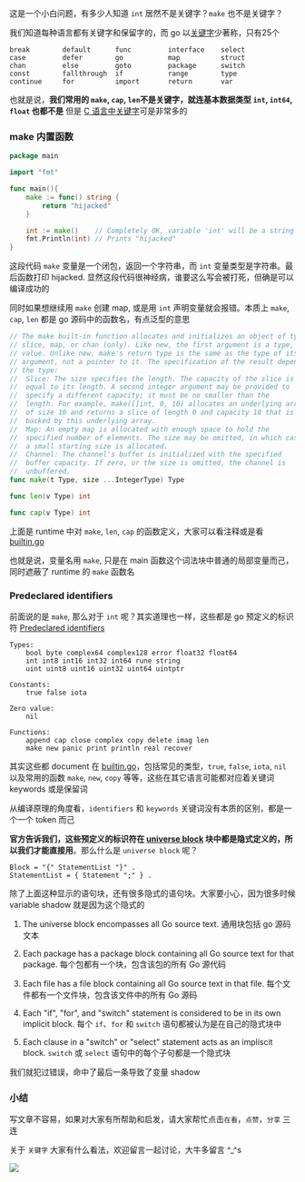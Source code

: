 这是一个小白问题，有多少人知道 `int` 居然不是关键字？`make` 也不是关键字？

我们知道每种语言都有关键字和保留字的，而 go 以[关键字](https://golang.org/ref/spec#Keywords)少著称，只有25个
```shell
break        default      func         interface    select
case         defer        go           map          struct
chan         else         goto         package      switch
const        fallthrough  if           range        type
continue     for          import       return       var
```
也就是说，**我们常用的 `make`, `cap`, `len`不是关键字，就连基本数据类型 `int`, `int64`, `float` 也都不是** 但是 [C 语言中关键字](https://en.cppreference.com/w/c/keyword)可是非常多的

### make 内置函数
```go
package main

import "fmt"

func main(){
    make := func() string {
        return "hijacked"
    }

    int := make()    // Completely OK, variable 'int' will be a string
    fmt.Println(int) // Prints "hijacked"
}
```
这段代码 `make` 变量是一个闭包，返回一个字符串，而 `int` 变量类型是字符串。最后函数打印 hijacked. 显然这段代码很神经病，谁要这么写会被打死，但确是可以编译成功的

同时如果想继续用 `make` 创建 map, 或是用 `int` 声明变量就会报错。本质上 `make`, `cap`, `len` 都是 go 源码中的函数名，有点泛型的意思

```go
// The make built-in function allocates and initializes an object of type
// slice, map, or chan (only). Like new, the first argument is a type, not a
// value. Unlike new, make's return type is the same as the type of its
// argument, not a pointer to it. The specification of the result depends on
// the type:
//	Slice: The size specifies the length. The capacity of the slice is
//	equal to its length. A second integer argument may be provided to
//	specify a different capacity; it must be no smaller than the
//	length. For example, make([]int, 0, 10) allocates an underlying array
//	of size 10 and returns a slice of length 0 and capacity 10 that is
//	backed by this underlying array.
//	Map: An empty map is allocated with enough space to hold the
//	specified number of elements. The size may be omitted, in which case
//	a small starting size is allocated.
//	Channel: The channel's buffer is initialized with the specified
//	buffer capacity. If zero, or the size is omitted, the channel is
//	unbuffered.
func make(t Type, size ...IntegerType) Type
```
```go
func len(v Type) int
```
```go
func cap(v Type) int
```
上面是 runtime 中对 `make`, `len`, `cap` 的函数定义，大家可以看注释或是看 [builtin.go](https://github.com/golang/go/blob/master/src/builtin/builtin.go#L189)

也就是说，变量名用 `make`, 只是在 main 函数这个词法块中普通的局部变量而己，同时遮蔽了 runtime 的 `make` 函数名

### Predeclared identifiers
前面说的是 `make`, 那么对于 `int` 呢？其实道理也一样，这些都是 go 预定义的标识符 [Predeclared identifiers](https://golang.org/ref/spec#Predeclared_identifiers)
```
Types:
	bool byte complex64 complex128 error float32 float64
	int int8 int16 int32 int64 rune string
	uint uint8 uint16 uint32 uint64 uintptr

Constants:
	true false iota

Zero value:
	nil

Functions:
	append cap close complex copy delete imag len
	make new panic print println real recover
```
其实这些都 document 在 [builtin.go](https://github.com/golang/go/blob/master/src/builtin/builtin.go#L189)，包括常见的类型，`true`, `false`, `iota`, `nil` 以及常用的函数 `make`, `new`, `copy` 等等，这些在其它语言可能都对应着关键词 keywords 或是保留词

从编译原理的角度看，`identifiers` 和 `keywords` 关键词没有本质的区别，都是一个一个 token 而己

**官方告诉我们，这些预定义的标识符在 [universe block](https://golang.org/ref/spec#Blocks) 块中都是隐式定义的，所以我们才能直接用**。那么什么是 `universe block` 呢？

```
Block = "{" StatementList "}" .
StatementList = { Statement ";" } .
```

除了上面这种显示的语句块，还有很多隐式的语句块。大家要小心，因为很多时候 variable shadow 就是因为这个隐式的

1. The universe block encompasses all Go source text. 通用块包括 go 源码文本

2. Each package has a package block containing all Go source text for that package. 每个包都有一个块，包含该包的所有 Go 源代码

3. Each file has a file block containing all Go source text in that file. 每个文件都有一个文件块，包含该文件中的所有 Go 源码

4. Each "if", "for", and "switch" statement is considered to be in its own implicit block. 每个 `if`、`for` 和 `switch` 语句都被认为是在自己的隐式块中

5. Each clause in a "switch" or "select" statement acts as an impliscit block. `switch` 或 `select` 语句中的每个子句都是一个隐式块

我们就犯过错误，命中了最后一条导致了变量 shadow

### 小结
写文章不容易，如果对大家有所帮助和启发，请大家帮忙点击`在看`，`点赞`，`分享` 三连

关于 `关键字` 大家有什么看法，欢迎留言一起讨论，大牛多留言 ^_^s

![](https://gitee.com/dongzerun/images/raw/master/img/dongzerun-weixin-code.png)